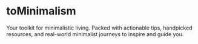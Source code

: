 # toMinimalism
Your toolkit for minimalistic living. Packed with actionable tips, handpicked resources, and real-world minimalist journeys to inspire and guide you.
